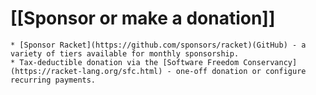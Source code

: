# [[Sponsor or make a donation]] 

    * [Sponsor Racket](https://github.com/sponsors/racket)(GitHub) - a variety of tiers available for monthly sponsorship.
    * Tax-deductible donation via the [Software Freedom Conservancy](https://racket-lang.org/sfc.html) - one-off donation or configure recurring payments.